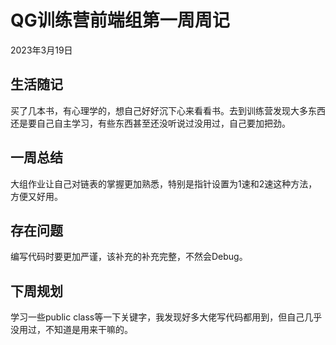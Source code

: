 # QG训练营前端组第一周周记

2023年3月19日

## 生活随记

买了几本书，有心理学的，想自己好好沉下心来看看书。去到训练营发现大多东西还是要自己自主学习，有些东西甚至还没听说过没用过，自己要加把劲。

## 一周总结

大组作业让自己对链表的掌握更加熟悉，特别是指针设置为1速和2速这种方法，方便又好用。

## 存在问题

编写代码时要更加严谨，该补充的补充完整，不然会Debug。

## 下周规划

学习一些public class等一下关键字，我发现好多大佬写代码都用到，但自己几乎没用过，不知道是用来干嘛的。